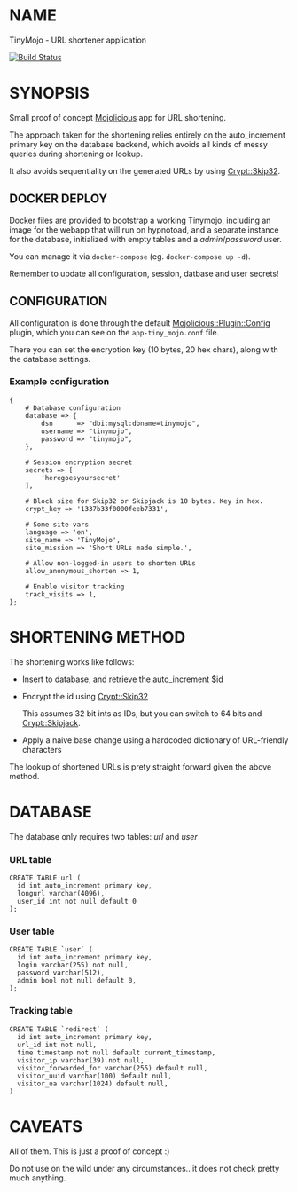 # NAME

TinyMojo - URL shortener application

[![Build Status](https://travis-ci.org/qrovira/TinyMojo.svg?branch=master)](https://travis-ci.org/qrovira/TinyMojo)

# SYNOPSIS

Small proof of concept [Mojolicious](https://metacpan.org/pod/Mojolicious) app for URL shortening.

The approach taken for the shortening relies entirely on the auto\_increment
primary key on the database backend, which avoids all kinds of messy queries
during shortening or lookup.

It also avoids sequentiality on the generated URLs by using [Crypt::Skip32](https://metacpan.org/pod/Crypt::Skip32).

## DOCKER DEPLOY

Docker files are provided to bootstrap a working Tinymojo, including an image for
the webapp that will run on hypnotoad, and a separate instance for the database,
initialized with empty tables and a _admin_/_password_ user.

You can manage it via `docker-compose` (eg. `docker-compose up -d`).

Remember to update all configuration, session, datbase and user secrets!

## CONFIGURATION

All configuration is done through the default [Mojolicious::Plugin::Config](https://metacpan.org/pod/Mojolicious::Plugin::Config) plugin,
which you can see on the `app-tiny_mojo.conf` file.

There you can set the encryption key (10 bytes, 20 hex chars), along with the database settings.

### Example configuration

    {
        # Database configuration
        database => {
            dsn      => "dbi:mysql:dbname=tinymojo",
            username => "tinymojo",
            password => "tinymojo",
        },

        # Session encryption secret
        secrets => [
            'heregoesyoursecret'
        ],

        # Block size for Skip32 or Skipjack is 10 bytes. Key in hex.
        crypt_key => '1337b33f0000feeb7331',
        
        # Some site vars
        language => 'en',
        site_name => 'TinyMojo',
        site_mission => 'Short URLs made simple.',

        # Allow non-logged-in users to shorten URLs
        allow_anonymous_shorten => 1, 

        # Enable visitor tracking
        track_visits => 1,
    };

# SHORTENING METHOD

The shortening works like follows:

- Insert to database, and retrieve the auto\_increment $id
- Encrypt the id using [Crypt::Skip32](https://metacpan.org/pod/Crypt::Skip32)

    This assumes 32 bit ints as IDs, but you can switch to 64 bits and [Crypt::Skipjack](https://metacpan.org/pod/Crypt::Skipjack).

- Apply a naive base change using a hardcoded dictionary of URL-friendly characters

The lookup of shortened URLs is prety straight forward given the above method.

# DATABASE

The database only requires two tables: _url_ and _user_

### URL table

    CREATE TABLE url (
      id int auto_increment primary key,
      longurl varchar(4096),
      user_id int not null default 0
    );

### User table

    CREATE TABLE `user` (
      id int auto_increment primary key,
      login varchar(255) not null,
      password varchar(512),
      admin bool not null default 0,
    );

### Tracking table

    CREATE TABLE `redirect` (
      id int auto_increment primary key,
      url_id int not null,
      time timestamp not null default current_timestamp,
      visitor_ip varchar(39) not null,
      visitor_forwarded_for varchar(255) default null,
      visitor_uuid varchar(100) default null,
      visitor_ua varchar(1024) default null,
    )

# CAVEATS

All of them. This is just a proof of concept :)

Do not use on the wild under any circumstances.. it does not check pretty much anything.

